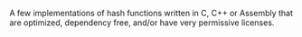 A few implementations of hash functions written in C, C++ or Assembly that are optimized, dependency free, and/or have very permissive licenses.
